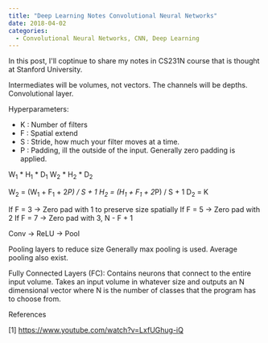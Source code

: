 ```yaml
---
title: "Deep Learning Notes Convolutional Neural Networks"
date: 2018-04-02
categories: 
  - Convolutional Neural Networks, CNN, Deep Learning
---
```


In this post, I'll coptinue to share my notes in CS231N course that is thought at Stanford University. 

Intermediates will be volumes, not vectors. The channels will be depths. Convolutional layer. 

Hyperparameters:
- K : Number of filters
- F : Spatial extend 
- S : Stride, how much your filter moves at a time. 
- P : Padding, ill the outside of the input. Generally zero padding is applied.

W<sub>1</sub> * H<sub>1</sub> * D<sub>1</sub>
W<sub>2</sub> * H<sub>2</sub> * D<sub>2</sub>

W<sub>2</sub> = (W<sub>1</sub> + F<sub>1</sub> + 2*P) / S + 1
H<sub>2</sub> = (H<sub>1</sub> + F<sub>1</sub> + 2*P) / S + 1
D<sub>2</sub> = K

If F = 3 -> Zero pad with 1 to preserve size spatially
If F = 5 -> Zero pad with 2
If F = 7 -> Zero pad with 3, N - F + 1

Conv -> ReLU -> Pool

Pooling layers to reduce size
Generally max pooling is used. Average pooling also exist. 

Fully Connected Layers (FC): Contains neurons that connect to the entire input volume. Takes an input volume in whatever size and outputs an N dimensional vector where N is the number of classes that the program has to choose from. 


References 

[1] https://www.youtube.com/watch?v=LxfUGhug-iQ
